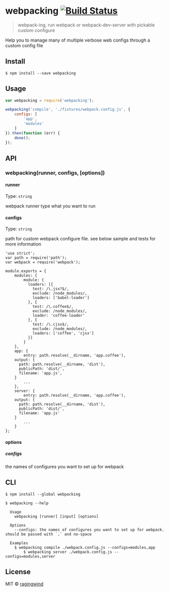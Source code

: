 # webpacking [![Build Status](https://travis-ci.org/ragingwind/node-webpacking.svg?branch=master)](https://travis-ci.org/ragingwind/node-webpacking)

> webpack-ing, run webpack or webpack-dev-server with pickable custom configure

Help you to manage many of multiple verbose web configs through a custom config file

## Install

```
$ npm install --save webpacking
```


## Usage

```js
var webpacking = require('webpacking');

webpacking('compile', './fixtures/webpack.config.js', {
	configs: [
		'app',
		'modules'
	]
}).then(function (err) {
	done();
});
```


## API

### webpacking(runner, configs, [options])

#### runner

Type: `string`

webpack runner type what you want to run

#### configs

Type: `string`

path for custom webpack configure file. see below sample and tests for more information

```
'use strict';
var path = require('path');
var webpack = require('webpack');

module.exports = {
	modules: {
		module: {
		  loaders: [{
		    test: /\.jsx?$/,
		    exclude: /node_modules/,
		    loaders: ['babel-loader']
		  }, {
		    test: /\.coffee$/,
		    exclude: /node_modules/,
		    loader: 'coffee-loader'
		  }, {
		    test: /\.cjsx$/,
		    exclude: /node_modules/,
		    loaders: ['coffee', 'cjsx']
		  }]
		}
	},
	app: {
		entry: path.resolve(__dirname, 'app.coffee'),
    output: {
      path: path.resolve(__dirname, 'dist'),
      publicPath: 'dist/',
      filename: 'app.js',
    }
		...
	},
	server: {
		entry: path.resolve(__dirname, 'app.coffee'),
    output: {
      path: path.resolve(__dirname, 'dist'),
      publicPath: 'dist/',
      filename: 'app.js'
    }
		...
	}
};
```
#### options

##### configs

the names of configures you want to set up for webpack

## CLI

```
$ npm install --global webpacking
```

```
$ webpacking --help

  Usage
    webpacking [runner] [input] [options]

  Options
    --configs: the names of configures you want to set up for webpack. should be passed with `,` and no-space

  Examples
    $ webpacking compile ./webpack.config.js --configs=modules,app
		$ webpacking server ./webpack.config.js --configs=modules,server
```


## License

MIT © [ragingwind](http://ragingwind.me)
